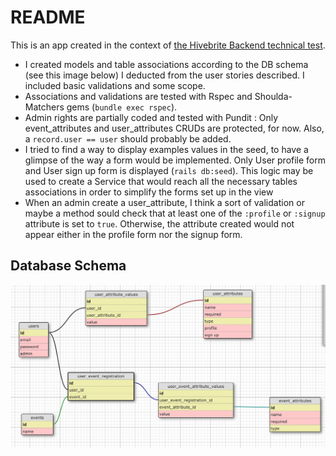# README

This is an app created in the context of [the Hivebrite Backend technical test](https://github.com/Hivebrite/hivebrite_backend_test).

* I created models and table associations according to the DB schema (see this image below) I deducted from the user stories described. I included basic validations and some scope.
* Associations and validations are tested with Rspec and Shoulda-Matchers gems (``bundle exec rspec``).
* Admin rights are partially coded and tested with Pundit : Only event_attributes and user_attributes CRUDs are protected, for now. Also, a ``record.user == user`` should probably be added.
* I tried to find a way to display examples values in the seed, to have a glimpse of the way a form would be implemented. Only User profile form and User sign up form is displayed (``rails db:seed``). This logic may be used to create a Service that would reach all the necessary tables associations in order to simplify the forms set up in the view
* When an admin create a user_attribute, I think a sort of validation or maybe a method sould check that at least one of the ``:profile`` or ``:signup`` attribute is set to ``true``. Otherwise, the attribute created would not appear either in the profile form nor the signup form.


## Database Schema
![gif](app/assets/images/DB_Schema.png)
